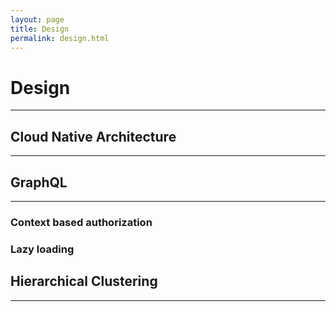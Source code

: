 ```yaml
---
layout: page
title: Design
permalink: design.html
---
```


# Design
----

## Cloud Native Architecture
---

## GraphQL
----
### Context based authorization
### Lazy loading

## Hierarchical Clustering
----
